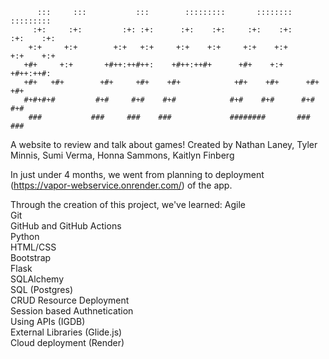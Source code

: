 ```
      :::     :::           :::        :::::::::       ::::::::       :::::::::
     :+:     :+:         :+: :+:      :+:    :+:     :+:    :+:      :+:    :+:
    +:+     +:+        +:+   +:+     +:+    +:+     +:+    +:+      +:+    +:+
   +#+     +:+       +#++:++#++:    +#++:++#+      +#+    +:+      +#++:++#:
   +#+   +#+        +#+     +#+    +#+            +#+    +#+      +#+    +#+
   #+#+#+#         #+#     #+#    #+#            #+#    #+#      #+#    #+#
    ###           ###     ###    ###             ########       ###    ###
 ``` 
    
A website to review and talk about games! 
Created by Nathan Laney, Tyler Minnis, Sumi Verma, Honna Sammons, Kaitlyn Finberg

In just under 4 months, we went from planning to deployment (https://vapor-webservice.onrender.com/) of the app. 

Through the creation of this project, we've learned:
Agile <br />
Git <br />
GitHub and GitHub Actions <br />
Python <br />
HTML/CSS <br />
Bootstrap <br />
Flask <br />
SQLAlchemy <br />
SQL (Postgres) <br />
CRUD Resource Deployment <br />
Session based Authnetication <br />
Using APIs (IGDB) <br />
External Libraries (Glide.js) <br />
Cloud deployment (Render) <br />
